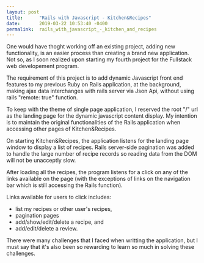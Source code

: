```yaml
---
layout: post
title:      "Rails with Javascript - Kitchen&Recipes"
date:       2019-03-22 10:53:40 -0400
permalink:  rails_with_javascript_-_kitchen_and_recipes
---
```



One would have thoght working off an existing project, adding new functionality, is an easier process than creating a brand new application. Not so, as I soon realized upon starting my fourth project for the Fullstack web developement program. 

The requirement of this project is to add dynamic Javascript front end features to my previous Ruby on Rails application, at the background, making ajax data interchanges with rails server via Json Api, without using rails "remote: true" function.

To keep with the theme of single page application, I reserved the root "/" url as the landing page for the dynamic javascript content display.  My intention is to maintain the original functionalities of the Rails application when accessing other pages of Kitchen&Recipes.

On starting Kitchen&Recipes, the application listens for the landing page window to display a list of recipes. Rails server-side pagination was added to handle the large number of recipe records so reading data from the DOM will not be unacceptly slow.

After loading all the recipes, the program listens for a click on any of the links available on the page (with the exceptions of links on the navigation bar which is still accessing the Rails function). 

Links available for users to click includes: 
- list my recipes or other user's recipes,
- pagination pages
- add/show/edit/delete a recipe, and
- add/edit/delete a review.

There were many challenges that I faced when writting the application, but I must say that it's also been so rewarding to learn so much in solving these challenges.


